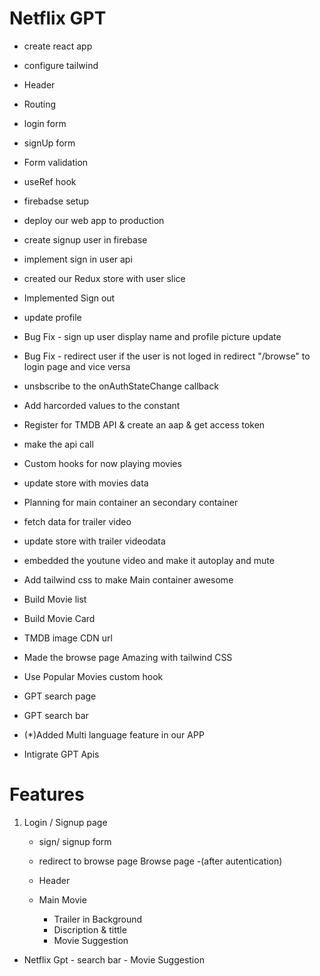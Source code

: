 # Netflix GPT

- create react app

- configure tailwind
- Header
- Routing
- login form
- signUp form
- Form validation
- useRef hook
- firebadse setup
- deploy our web app to production
- create signup user in firebase
- implement sign in user api
- created our Redux store with user slice
- Implemented Sign out
- update profile
- Bug Fix - sign up user display name and profile picture update
- Bug Fix - redirect user if the user is not loged in redirect "/browse" to login page and vice versa
- unsbscribe to the onAuthStateChange callback
- Add harcorded values to the constant
- Register for TMDB API & create an aap & get access token
- make the api call
- Custom hooks for now playing movies
- update store with movies data
- Planning for main container an secondary container
- fetch data for trailer video
- update store with trailer videodata
- embedded the youtune video and make it autoplay and mute
- Add tailwind css to make Main container awesome
- Build Movie list
- Build Movie Card
- TMDB image CDN url
- Made the browse page Amazing with tailwind CSS
- Use Popular Movies custom hook
- GPT search page
- GPT search bar
- (\*)Added Multi language feature in our APP
- Intigrate GPT Apis

# Features

1. Login / Signup page

   - sign/ signup form
   - redirect to browse page
     Browse page -(after autentication)

   - Header
   - Main Movie
     - Trailer in Background
     - Discription & tittle
     - Movie Suggestion

- Netflix Gpt - search bar - Movie Suggestion
